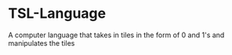 # TSL-Language
A computer language that takes in tiles in the form of 0 and 1's and manipulates the tiles 
